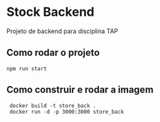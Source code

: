 # Stock Backend

Projeto de backend para disciplina TAP

## Como rodar o projeto

```
npm run start
```

## Como construir e rodar a imagem

```
 docker build -t store_back . 
 docker run -d -p 3000:3000 store_back
```